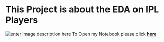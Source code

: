 # This Project is about the EDA on IPL Players

![enter image description here](https://s3.india.com/wp-content/uploads/2020/11/Pat-Cummins-high-fives-Dinesh-Karthik-after-the-latter-takes-a-stunner-to-dismiss-Ben-Stokes-in-IPL-2020-match-between-KKR-and-RR-in-Dubai%C2%A9IPL-Twitter.jpg)
To Open my Notebook please click **[here](https://github.com/HarsharanSinghKohli/EDA-on-IPL-Players/blob/main/EDA_on_IPL_Players_Dataset_%28v3%29.ipynb)**
